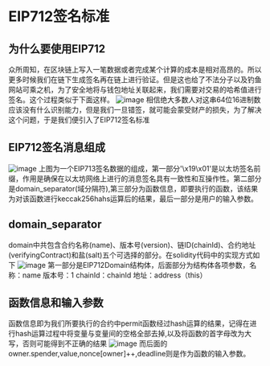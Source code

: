 # EIP712签名标准
## 为什么要使用EIP712
众所周知，在区块链上写入一笔数据或者完成某个计算的成本是相对高昂的。所以更多时候我们在链下生成签名再在链上进行验证。但是这也给了不法分子以及钓鱼网站可乘之机，为了安全地将与钱包地址关联起来，我们需要对交易的哈希值进行签名。这个过程类似于下面这样。
![image](https://github.com/nft-maker-one/-/assets/121859606/2cb54eba-3728-4bda-8a7e-a4feee08f713)
相信绝大多数人对这串64位16进制数应该没有什么识别能力，但是我们一旦错签，就可能会蒙受财产的损失，为了解决这个问题，于是我们便引入了EIP712签名标准

## EIP712签名消息组成
![image](https://github.com/nft-maker-one/-/assets/121859606/abbad318-4a40-45c9-b510-d140c1caff42)
上图为一个EIP713签名数据的组成，第一部分'\x19\x01'是以太坊签名前缀，作用是确保在以太坊网络上进行的消息签名具有一致性和互操作性。第二部分是domain_separator(域分隔符),第三部分为函数信息，即要执行的函数，该结果为对该函数进行keccak256hahs运算后的结果，最后一部分是用户的输入参数。

## domain_separator
domain中共包含合约名称(name)、版本号(version)、链ID(chainId)、合约地址(verifyingContract)和盐(salt)五个可选择的部分。在solidity代码中的实现方式如下
![image](https://github.com/nft-maker-one/-/assets/121859606/61315c57-bb12-4770-988f-5ce2f9399824)
第一部分是EIP712Domain结构体，后面部分为结构体各项参数，名称：name 版本号：1 chainId：chainId 地址：address（this）

## 函数信息和输入参数
函数信息即为我们所要执行的合约中permit函数经过hash运算的结果，记得在进行hash运算过程中将变量与变量间的空格全部去掉,以及将函数的首字母改为大写，否则可能得到不正确的结果
![image](https://github.com/nft-maker-one/-/assets/121859606/73dd6e53-5897-45d8-a378-040f6bb579c6)
而后面的owner.spender,value,nonce[owner]++,deadline则是作为函数的输入参数。

